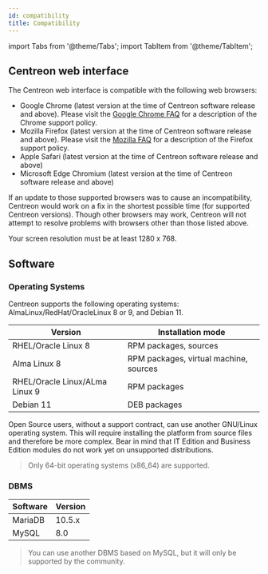 ```yaml
---
id: compatibility
title: Compatibility
---
```

import Tabs from '@theme/Tabs';
import TabItem from '@theme/TabItem';

## Centreon web interface

The Centreon web interface is compatible with the following web browsers:

* Google Chrome (latest version at the time of Centreon software release and above).  Please visit the [Google Chrome FAQ](https://support.google.com/chrome/a/answer/188447?hl=en) for a description of the Chrome support policy.
* Mozilla Firefox (latest version at the time of Centreon software release and above).  Please visit the [Mozilla FAQ](https://www.mozilla.org/en-US/firefox/organizations/faq/) for a description of the Firefox support policy.
* Apple Safari (latest version at the time of Centreon software release and above)
* Microsoft Edge Chromium (latest version at the time of Centreon software release and above)

If an update to those supported browsers was to cause an incompatibility, Centreon would work on a fix in the shortest possible time (for supported Centreon versions). Though other browsers may work, Centreon will not attempt to resolve problems with browsers other than those listed above.

Your screen resolution must be at least 1280 x 768.

## Software

### Operating Systems

Centreon supports the following operating systems: AlmaLinux/RedHat/OracleLinux 8 or 9, and Debian 11.

| Version                  | Installation mode                                      |
|--------------------------|--------------------------------------------------------|
| RHEL/Oracle Linux 8      | RPM packages, sources                                  |
| Alma Linux 8             | RPM packages, virtual machine, sources                 |
| RHEL/Oracle Linux/ALma Linux 9                 | RPM packages                 |
| Debian 11                | DEB packages                                           |

Open Source users, without a support contract, can use another GNU/Linux operating system.
This will require installing the platform from source files and therefore be more complex.
Bear in mind that IT Edition and Business Edition modules do not work yet on unsupported distributions.

> Only 64-bit operating systems (x86_64) are supported.

### DBMS

| Software | Version |
|----------|---------|
| MariaDB  | 10.5.x  |
| MySQL    | 8.0     |

> You can use another DBMS based on MySQL, but it will only be supported by the community.
